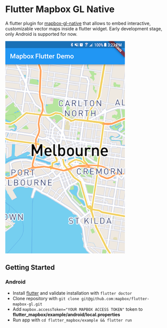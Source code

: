# Flutter Mapbox GL Native

A flutter plugin for [mapbox-gl-native](https://github.com/mapbox/mapbox-gl-native) that allows to
 embed interactive, customizable vector maps inside a flutter widget. Early development stage, only Android is supported for now.

![screenshot.png](screenshot.png)

## Getting Started
### Android

- Install [flutter](https://flutter.io/get-started/) and validate installation with `flutter doctor`
- Clone repository  with `git clone git@github.com:mapbox/flutter-mapbox-gl.git`
- Add `mapbox.accessToken="YOUR MAPBOX ACCESS TOKEN"`
 token to **flutter_mapbox/example/android/local.properties** 
- Run app with `cd flutter_mapbox/example && flutter run`